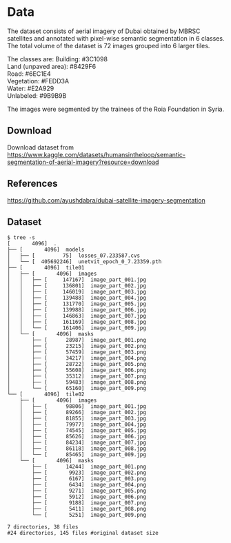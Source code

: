 # Data

The dataset consists of aerial imagery of Dubai obtained by MBRSC satellites and annotated with pixel-wise semantic segmentation in 6 classes. 
The total volume of the dataset is 72 images grouped into 6 larger tiles. 

The classes are:
Building: #3C1098  
Land (unpaved area): #8429F6  
Road: #6EC1E4  
Vegetation: #FEDD3A  
Water: #E2A929  
Unlabeled: #9B9B9B  

The images were segmented by the trainees of the Roia Foundation in Syria.   


## Download 
Download dataset from https://www.kaggle.com/datasets/humansintheloop/semantic-segmentation-of-aerial-imagery?resource=download


## References 
https://github.com/ayushdabra/dubai-satellite-imagery-segmentation    


## Dataset
```
$ tree -s
[       4096]  .
├── [       4096]  models
│   ├── [         75]  losses_07.233587.cvs
│   └── [  405692246]  unetvit_epoch_0_7.23359.pth
├── [       4096]  tile01
│   ├── [       4096]  images
│   │   ├── [     147167]  image_part_001.jpg
│   │   ├── [     136801]  image_part_002.jpg
│   │   ├── [     146019]  image_part_003.jpg
│   │   ├── [     139488]  image_part_004.jpg
│   │   ├── [     131770]  image_part_005.jpg
│   │   ├── [     139988]  image_part_006.jpg
│   │   ├── [     146863]  image_part_007.jpg
│   │   ├── [     161169]  image_part_008.jpg
│   │   └── [     161406]  image_part_009.jpg
│   └── [       4096]  masks
│       ├── [      28987]  image_part_001.png
│       ├── [      23215]  image_part_002.png
│       ├── [      57459]  image_part_003.png
│       ├── [      34217]  image_part_004.png
│       ├── [      28722]  image_part_005.png
│       ├── [      55608]  image_part_006.png
│       ├── [      35312]  image_part_007.png
│       ├── [      59483]  image_part_008.png
│       └── [      65160]  image_part_009.png
└── [       4096]  tile02
    ├── [       4096]  images
    │   ├── [      98806]  image_part_001.jpg
    │   ├── [      89266]  image_part_002.jpg
    │   ├── [      81855]  image_part_003.jpg
    │   ├── [      79977]  image_part_004.jpg
    │   ├── [      74545]  image_part_005.jpg
    │   ├── [      85626]  image_part_006.jpg
    │   ├── [      84234]  image_part_007.jpg
    │   ├── [      86118]  image_part_008.jpg
    │   └── [      85465]  image_part_009.jpg
    └── [       4096]  masks
        ├── [      14244]  image_part_001.png
        ├── [       9923]  image_part_002.png
        ├── [       6167]  image_part_003.png
        ├── [       6434]  image_part_004.png
        ├── [       9271]  image_part_005.png
        ├── [       5912]  image_part_006.png
        ├── [       9188]  image_part_007.png
        ├── [       5411]  image_part_008.png
        └── [       5251]  image_part_009.png

7 directories, 38 files
#24 directories, 145 files #original dataset size
```

